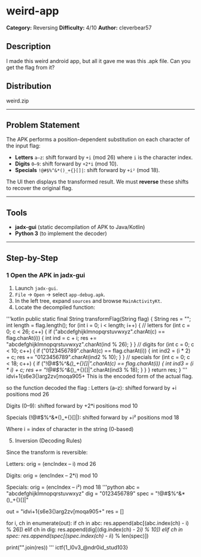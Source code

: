 # weird-app
**Category:** Reversing
**Difficulty:** 4/10
**Author:** cleverbear57

## Description
I made this weird android app, but all it gave me was this .apk file. Can you get the flag from it?

## Distribution
weird.zip


---

## Problem Statement

The APK performs a position-dependent substitution on each character of the input flag:

- **Letters** `a–z`: shift forward by `+i` (mod 26) where `i` is the character index.
- **Digits** `0–9`: shift forward by `+2*i` (mod 10).
- **Specials** `!@#$%^&*()_+{}[]|`: shift forward by `+i²` (mod 18).

The UI then displays the transformed result. We must **reverse** these shifts to recover the original flag.

---

## Tools

- **jadx-gui** (static decompilation of APK to Java/Kotlin)
- **Python 3** (to implement the decoder)

---

## Step-by-Step

### 1 Open the APK in jadx-gui
1. Launch `jadx-gui`.
2. `File` → `Open` → select `app-debug.apk`.
3. In the left tree, expand `sources` and browse `MainActivityKt`.
4. Locate the decompiled function:

'''kotlin
public static final String transformFlag(String flag) {
    String res = "";
    int length = flag.length();
    for (int i = 0; i < length; i++) {
        // letters
        for (int c = 0; c < 26; c++) {
            if ("abcdefghijklmnopqrstuvwxyz".charAt(c) == flag.charAt(i)) {
                int ind = c + i;
                res += "abcdefghijklmnopqrstuvwxyz".charAt(ind % 26);
            }
        }
        // digits
        for (int c = 0; c < 10; c++) {
            if ("0123456789".charAt(c) == flag.charAt(i)) {
                int ind2 = (i * 2) + c;
                res += "0123456789".charAt(ind2 % 10);
            }
        }
        // specials
        for (int c = 0; c < 18; c++) {
            if ("!@#$%^&*()_+{}[]|".charAt(c) == flag.charAt(i)) {
                int ind3 = (i * i) + c;
                res += "!@#$%^&*()_+{}[]|".charAt(ind3 % 18);
            }
        }
    }
    return res;
}
'''
idvi+1{s6e3{)arg2zv[moqa905+
This is the encoded form of the actual flag.

so the function decoded the flag :
Letters (a–z): shifted forward by +i positions mod 26

Digits (0–9): shifted forward by +2*i positions mod 10

Specials (!@#$%^&*()_+{}[]|): shifted forward by +i² positions mod 18

Where i = index of character in the string (0-based)

5. Inversion (Decoding Rules)

Since the transform is reversible:

Letters: orig = (encIndex – i) mod 26

Digits: orig = (encIndex – 2*i) mod 10

Specials: orig = (encIndex – i²) mod 18
'''python
abc = "abcdefghijklmnopqrstuvwxyz"
dig = "0123456789"
spec = "!@#$%^&*()_+{}[]|"

out = "idvi+1{s6e3{)arg2zv[moqa905+"
res = []

for i, ch in enumerate(out):
    if ch in abc:
        res.append(abc[(abc.index(ch) - i) % 26])
    elif ch in dig:
        res.append(dig[(dig.index(ch) - 2*i) % 10])
    elif ch in spec:
        res.append(spec[(spec.index(ch) - i*i) % len(spec)])

print("".join(res))
'''
ictf{1_l0v3_@ndr0id_stud103}




